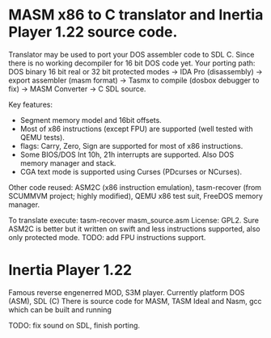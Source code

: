 MASM x86 to C translator and Inertia Player 1.22 source code.
==============
Translator may be used to port your DOS assembler code to SDL C. Since there is no working decompiler for 16 bit DOS code yet.
Your porting path:
DOS binary 16 bit real or 32 bit protected modes -> IDA Pro (disassembly) -> export assembler (masm format) -> Tasmx to compile (dosbox debugger to fix) -> MASM Converter -> C SDL source.

Key features:
- Segment memory model and 16bit offsets.
- Most of x86 instructions (except FPU) are supported (well tested with QEMU tests).
- flags: Carry, Zero, Sign are supported for most of x86 instructions.
- Some BIOS/DOS Int 10h, 21h interrupts are supported.
  Also DOS memory manager and stack.
- CGA text mode is supported using Curses (PDcurses or NCurses).

Other code reused: ASM2C (x86 instruction emulation), tasm-recover (from SCUMMVM project; highly modified), QEMU x86 test suit, FreeDOS memory manager.

To translate execute: tasm-recover masm_source.asm
License: GPL2.
Sure ASM2C is better but it written on swift and less instructions supported, also only protected mode.
TODO: add FPU instructions support.

Inertia Player 1.22
=============
Famous reverse engenerred MOD, S3M player.
Currently platform DOS (ASM), SDL (C)
There is source code for MASM, TASM Ideal and Nasm, gcc which can be built and running

TODO: fix sound on SDL, finish porting.

